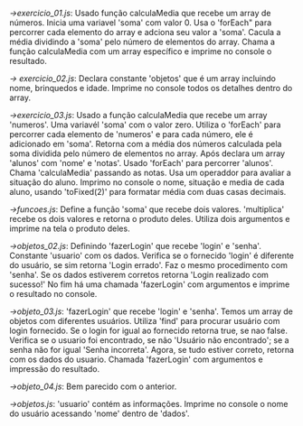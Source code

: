 *->exercicio_01.js*: Usado função calculaMedia que recebe um array de números. Inicia uma variavel 'soma' com valor 0. Usa o 'forEach" para percorrer cada elemento do array e adciona seu valor a 'soma'. Cacula a média dividindo a 'soma' pelo número de elementos do array. Chama a função calculaMedia com um array específico e imprime no console o resultado.

*-> exercicio_02.js*: Declara constante 'objetos' que é um array incluindo nome, brinquedos e idade. Imprime no console todos os detalhes dentro do array.

*->exercicio_03.js*: Usado a função calculaMedia que recebe um array 'numeros'. Uma variavél 'soma' com o valor zero. Utiliza o 'forEach' para percorrer cada elemento de 'numeros' e para cada número, ele é adicionado em 'soma'. Retorna com a média dos números calculada pela soma dividida pelo número de elementos no array. Após declara um array 'alunos' com 'nome' e 'notas'. Usado 'forEach' para percorrer 'alunos'. Chama 'calculaMedia' passando as notas. Usa um operaddor para avaliar a situação do aluno. Imprimo no console o nome, situação e media de cada aluno, usando 'toFixed(2)' para formatar média com duas casas decimais.

*->funcoes.js*: Define a função 'soma' que recebe dois valores. 'multiplica' recebe os dois valores e retorna o produto deles. Utiliza dois argumentos e imprime na tela o produto deles.

*->objetos_02.js*: Definindo 'fazerLogin' que recebe 'login' e 'senha'. Constante 'usuario' com os dados. Verifica se o fornecido 'login' é diferente do usuário, se sim retorna 'Login errado'. Faz o mesmo procedimento com 'senha'. Se os dados estiverem corretos retorna 'Login realizado com sucesso!' No fim há uma chamada 'fazerLogin' com argumentos e imprime o resultado no console.

*->objeto_03.js*: 'fazerLogin' que recebe 'login' e 'senha'. Temos um array de objetos com diferentes usuários. Utiliza 'find' para procurar usuário com login fornecido. Se o login for igual ao fornecido retorna true, se nao false. Verifica se o usuario foi encontrado, se não 'Usuário não encontrado'; se a senha não for igual 'Senha incorreta'. Agora, se tudo estiver correto, retorna com os dados do usuario. Chamada 'fazerLogin' com argumentos e impressão do resultado.

*->objeto_04.js*: Bem parecido com o anterior.

*->objetos.js*: 'usuario' contém as informações. Imprime no console o nome do usuário acessando 'nome' dentro de 'dados'.